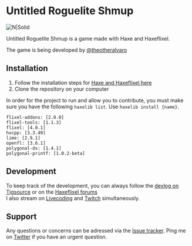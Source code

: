 # Untitled Roguelite Shmup

![N|Solid](https://camo.githubusercontent.com/64a99cce38429474e80e0d6a1cad8ffa2e24524c/687474703a2f2f692e696d6775722e636f6d2f6e366232426a362e676966)

Untitled Roguelite Shmup is a game made with Haxe and Haxeflixel.

The game is being developed by [@theotheralvaro](twitter.com/theotheralvaro)

## Installation

1) Follow the installation steps for [Haxe and Haxeflixel here](http://haxeflixel.com/documentation/getting-started/)  
2) Clone the repository on your computer  

In order for the project to run and allow you to contribute, you must make sure you have the following ```haxelib list```. Use ```haxelib install {name}```.

```
flixel-addons: [2.0.0]
flixel-tools: [1.1.3]
flixel: [4.0.1]
hxcpp: [3.3.49]
lime: [2.9.1]
openfl: [3.6.1]
polygonal-ds: [1.4.1]
polygonal-printf: [1.0.2-beta]
```

## Development
To keep track of the development, you can always follow the [devlog on Tigsource](https://forums.tigsource.com/index.php?topic=57162) or on the [Haxeflixel forums](http://forum.haxeflixel.com/topic/166/untitled-shmup-roguelite/9)  
I also stream on [Livecoding](livecoding.tv/alvalol) and [Twitch](http://twitch.tv/Alvaro_As) simultaneously.  

## Support 

Any questions or concerns can be adressed via the [Issue tracker](https://github.com/Alvalol/Haxeflixel-ShmupRoguelike/issues). Ping me on [Twitter](twitter.com/theotheralvaro) if you have an urgent question.